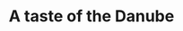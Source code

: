 ---
category: luxury
title: A taste of the Danube
class: a-taste-of-the-danube
cruiseline: Avalon Waterways – Avalon Panorama
special-info: Free VIP Transfers
price: 1599
nights: 7
cruise-url: http://www.planetcruise.co.uk/avalon-waterways-cruises/avalon-panorama/29-August-2016/92737?referrersiteid=970
---